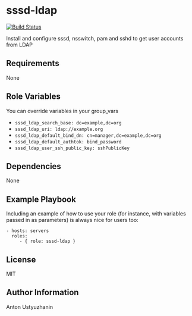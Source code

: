 sssd-ldap
=========

[![Build Status](https://travis-ci.org/antonu17/ansible-sssd-ldap.svg?branch=master)](https://travis-ci.org/antonu17/ansible-sssd-ldap)

Install and configure sssd, nsswitch, pam and sshd to get user accounts from LDAP

Requirements
------------

None

Role Variables
--------------

You can override variables in your group_vars

- `sssd_ldap_search_base: dc=example,dc=org`
- `sssd_ldap_uri: ldap://example.org`
- `sssd_ldap_default_bind_dn: cn=manager,dc=example,dc=org`
- `sssd_ldap_default_authtok: bind_password`
- `sssd_ldap_user_ssh_public_key: sshPublicKey`


Dependencies
------------

None

Example Playbook
----------------

Including an example of how to use your role (for instance, with variables passed in as parameters) is always nice for users too:

    - hosts: servers
      roles:
         - { role: sssd-ldap }

License
-------

MIT

Author Information
------------------

Anton Ustyuzhanin
